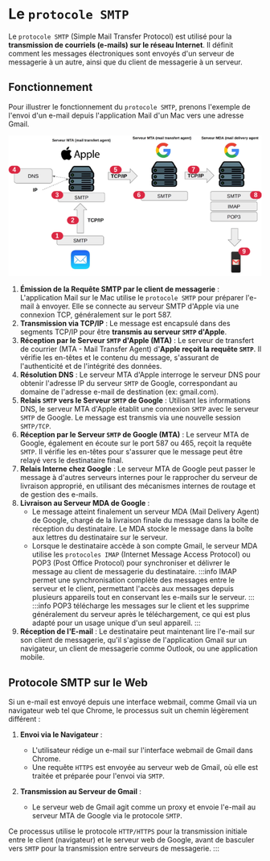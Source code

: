 # Le `protocole SMTP`

Le `protocole SMTP` (Simple Mail Transfer Protocol) est utilisé pour la **transmission de courriels (e-mails) sur le réseau Internet**. Il définit comment les messages électroniques sont envoyés d'un serveur de messagerie à un autre, ainsi que du client de messagerie à un serveur.

## Fonctionnement

Pour illustrer le fonctionnement du `protocole SMTP`, prenons l'exemple de l'envoi d'un e-mail depuis l'application Mail d'un Mac vers une adresse Gmail.

![smtp-protocol](/learning/network-protocols/smtp-protocol.png)

1. **Émission de la Requête SMTP par le client de messagerie** : L'application Mail sur le Mac utilise le `protocole SMTP` pour préparer l'e-mail à envoyer. Elle se connecte au serveur SMTP d'Apple via une connexion TCP, généralement sur le port 587.
2. **Transmission via TCP/IP** : Le message est encapsulé dans des segments TCP/IP pour être **transmis au serveur `SMTP` d'Apple**.
3. **Réception par le Serveur `SMTP` d'Apple (MTA)** : Le serveur de transfert de courrier (MTA - Mail Transfer Agent) d'**Apple reçoit la requête `SMTP`**. Il vérifie les en-têtes et le contenu du message, s'assurant de l'authenticité et de l'intégrité des données.
4. **Résolution DNS** : Le serveur MTA d'Apple interroge le serveur DNS pour obtenir l'adresse IP du serveur `SMTP` de Google, correspondant au domaine de l'adresse e-mail de destination (ex: gmail.com).
5. **Relais `SMTP` vers le Serveur `SMTP` de Google** : Utilisant les informations DNS, le serveur MTA d'Apple établit une connexion `SMTP` avec le serveur `SMTP` de Google. Le message est transmis via une nouvelle session `SMTP/TCP`.
6. **Réception par le Serveur `SMTP` de Google (MTA)** : Le serveur MTA de Google, également en écoute sur le port 587 ou 465, reçoit la requête `SMTP`. Il vérifie les en-têtes pour s'assurer que le message peut être relayé vers le destinataire final.
7. **Relais Interne chez Google** : Le serveur MTA de Google peut passer le message à d'autres serveurs internes pour le rapprocher du serveur de livraison approprié, en utilisant des mécanismes internes de routage et de gestion des e-mails.
8. **Livraison au Serveur MDA de Google** :
   - Le message atteint finalement un serveur MDA (Mail Delivery Agent) de Google, chargé de la livraison finale du message dans la boîte de réception du destinataire. Le MDA stocke le message dans la boîte aux lettres du destinataire sur le serveur.
   - Lorsque le destinataire accède à son compte Gmail, le serveur MDA utilise les `protocoles IMAP` (Internet Message Access Protocol) ou POP3 (Post Office Protocol) pour synchroniser et délivrer le message au client de messagerie du destinataire.
:::info IMAP
permet une synchronisation complète des messages entre le serveur et le client, permettant l'accès aux messages depuis plusieurs appareils tout en conservant les e-mails sur le serveur.
:::
:::info POP3
télécharge les messages sur le client et les supprime généralement du serveur après le téléchargement, ce qui est plus adapté pour un usage unique d'un seul appareil.
:::
9. **Réception de l'E-mail** : Le destinataire peut maintenant lire l'e-mail sur son client de messagerie, qu'il s'agisse de l'application Gmail sur un navigateur, un client de messagerie comme Outlook, ou une application mobile.


## Protocole SMTP sur le Web
Si un e-mail est envoyé depuis une interface webmail, comme Gmail via un navigateur web tel que Chrome, le processus suit un chemin légèrement différent :
1. **Envoi via le Navigateur** :
   - L'utilisateur rédige un e-mail sur l'interface webmail de Gmail dans Chrome.
   - Une requête `HTTPS` est envoyée au serveur web de Gmail, où elle est traitée et préparée pour l'envoi via `SMTP`.

2. **Transmission au Serveur de Gmail** :
   - Le serveur web de Gmail agit comme un proxy et envoie l'e-mail au serveur MTA de Google via le protocole `SMTP`.

Ce processus utilise le protocole `HTTP/HTTPS` pour la transmission initiale entre le client (navigateur) et le serveur web de Google, avant de basculer vers `SMTP` pour la transmission entre serveurs de messagerie.
:::